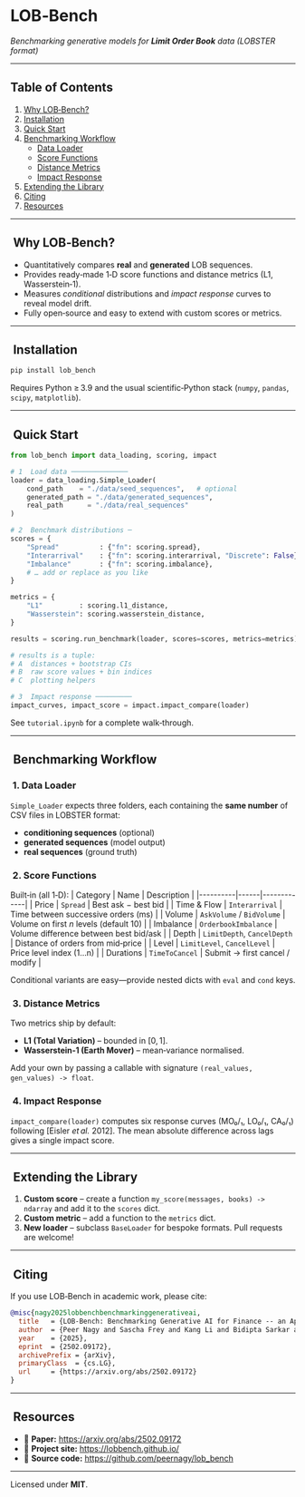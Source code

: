# LOB‑Bench

*Benchmarking generative models for **Limit Order Book** data (LOBSTER format)*

---

## Table of Contents
1. [Why LOB‑Bench?](#why)
2. [Installation](#installation)
3. [Quick Start](#quickstart)
4. [Benchmarking Workflow](#workflow)
    * [Data Loader](#dataloader)
    * [Score Functions](#scores)
    * [Distance Metrics](#metrics)
    * [Impact Response](#impact)
5. [Extending the Library](#extend)
6. [Citing](#citing)
7. [Resources](#resources)

---

## <a id="why"></a> Why LOB‑Bench?
*   Quantitatively compares **real** and **generated** LOB sequences.
*   Provides ready‑made 1‑D score functions and distance metrics (L1, Wasserstein‑1).
*   Measures *conditional* distributions and *impact response* curves to reveal model drift.
*   Fully open‑source and easy to extend with custom scores or metrics.

---

## <a id="installation"></a> Installation
```bash
pip install lob_bench
```
Requires Python ≥ 3.9 and the usual scientific‑Python stack (`numpy`, `pandas`, `scipy`, `matplotlib`).

---

## <a id="quickstart"></a> Quick Start
```python
from lob_bench import data_loading, scoring, impact

# 1  Load data ──────────────
loader = data_loading.Simple_Loader(
    cond_path    = "./data/seed_sequences",   # optional
    generated_path = "./data/generated_sequences",
    real_path      = "./data/real_sequences"
)

# 2  Benchmark distributions ─
scores = {
    "Spread"          : {"fn": scoring.spread},
    "Interarrival"    : {"fn": scoring.interarrival, "Discrete": False},
    "Imbalance"       : {"fn": scoring.imbalance},
    # … add or replace as you like
}

metrics = {
    "L1"         : scoring.l1_distance,
    "Wasserstein": scoring.wasserstein_distance,
}

results = scoring.run_benchmark(loader, scores=scores, metrics=metrics)

# results is a tuple:
# A  distances + bootstrap CIs
# B  raw score values + bin indices
# C  plotting helpers

# 3  Impact response ─────────
impact_curves, impact_score = impact.impact_compare(loader)
```
See `tutorial.ipynb` for a complete walk‑through.

---

## <a id="workflow"></a> Benchmarking Workflow
### <a id="dataloader"></a> 1. Data Loader
`Simple_Loader` expects three folders, each containing the **same number** of CSV files in LOBSTER format:
* **conditioning sequences** (optional)
* **generated sequences** (model output)
* **real sequences** (ground truth)

### <a id="scores"></a> 2. Score Functions
Built‑in (all 1‑D):
| Category | Name | Description |
|----------|------|-------------|
| Price | `Spread` | Best ask − best bid |
| Time & Flow | `Interarrival` | Time between successive orders (ms) |
| Volume | `AskVolume` / `BidVolume` | Volume on first *n* levels (default 10) |
| Imbalance | `OrderbookImbalance` | Volume difference between best bid/ask |
| Depth | `LimitDepth`, `CancelDepth` | Distance of orders from mid‑price |
| Level | `LimitLevel`, `CancelLevel` | Price level index (1…n) |
| Durations | `TimeToCancel` | Submit → first cancel / modify |

Conditional variants are easy—provide nested dicts with `eval` and `cond` keys.

### <a id="metrics"></a> 3. Distance Metrics
Two metrics ship by default:
* **L1 (Total Variation)** – bounded in [0, 1].
* **Wasserstein‑1 (Earth Mover)** – mean‑variance normalised.

Add your own by passing a callable with signature `(real_values, gen_values) -> float`.

### <a id="impact"></a> 4. Impact Response
`impact_compare(loader)` computes six response curves (MO₀/₁, LO₀/₁, CA₀/₁) following [Eisler *et al.* 2012]. The mean absolute difference across lags gives a single impact score.

---

## <a id="extend"></a> Extending the Library
1. **Custom score** – create a function `my_score(messages, books) -> ndarray` and add it to the `scores` dict.
2. **Custom metric** – add a function to the `metrics` dict.
3. **New loader** – subclass `BaseLoader` for bespoke formats.
Pull requests are welcome!

---

## <a id="citing"></a> Citing
If you use LOB‑Bench in academic work, please cite:
```bibtex
@misc{nagy2025lobbenchbenchmarkinggenerativeai,
  title   = {LOB-Bench: Benchmarking Generative AI for Finance -- an Application to Limit Order Book Data},
  author  = {Peer Nagy and Sascha Frey and Kang Li and Bidipta Sarkar and Svitlana Vyetrenko and Stefan Zohren and Ani Calinescu and Jakob Foerster},
  year    = {2025},
  eprint  = {2502.09172},
  archivePrefix = {arXiv},
  primaryClass  = {cs.LG},
  url     = {https://arxiv.org/abs/2502.09172}
}
```

---

## <a id="resources"></a> Resources
* 📘 **Paper:** <https://arxiv.org/abs/2502.09172>
* 🔗 **Project site:** <https://lobbench.github.io/>
* 🐙 **Source code:** <https://github.com/peernagy/lob_bench>

---

Licensed under **MIT**.
